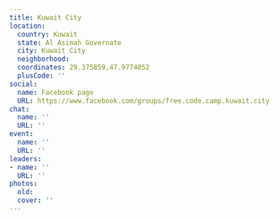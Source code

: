 ```yaml
---
title: Kuwait City
location:
  country: Kuwait
  state: Al Asimah Governate
  city: Kuwait City
  neighborhood: 
  coordinates: 29.375859,47.9774052
  plusCode: ''
social:
  name: Facebook page
  URL: https://www.facebook.com/groups/free.code.camp.kuwait.city
chat:
  name: ''
  URL: ''
event:
  name: ''
  URL: ''
leaders:
- name: ''
  URL: ''
photos:
  old: 
  cover: ''
---
```

